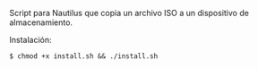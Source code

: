 Script para Nautilus que copia un archivo ISO a un dispositivo de almacenamiento.

Instalación:
```
$ chmod +x install.sh && ./install.sh
```
